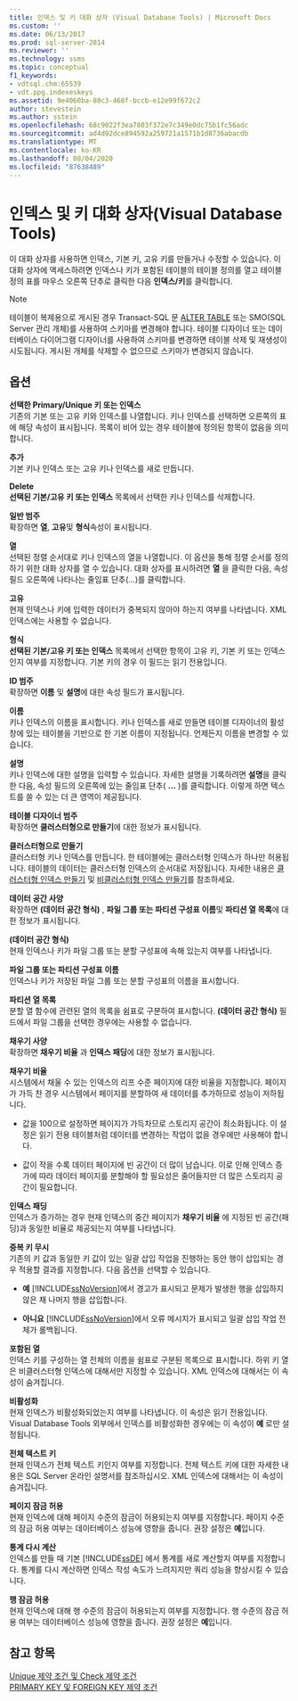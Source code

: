 ```yaml
---
title: 인덱스 및 키 대화 상자 (Visual Database Tools) | Microsoft Docs
ms.custom: ''
ms.date: 06/13/2017
ms.prod: sql-server-2014
ms.reviewer: ''
ms.technology: ssms
ms.topic: conceptual
f1_keywords:
- vdtsql.chm:65539
- vdt.ppg.indexeskeys
ms.assetid: 9e4060ba-80c3-468f-bccb-e12e99f672c2
author: stevestein
ms.author: sstein
ms.openlocfilehash: 68c9022f3ea7803f372e7c349e0dc75b1fc56adc
ms.sourcegitcommit: ad4d92dce894592a259721a1571b1d8736abacdb
ms.translationtype: MT
ms.contentlocale: ko-KR
ms.lasthandoff: 08/04/2020
ms.locfileid: "87638489"
---
```

# <a name="indexes-and-keys-dialog-box-visual-database-tools"></a>인덱스 및 키 대화 상자(Visual Database Tools)
  이 대화 상자를 사용하면 인덱스, 기본 키, 고유 키를 만들거나 수정할 수 있습니다. 이 대화 상자에 액세스하려면 인덱스나 키가 포함된 테이블의 테이블 정의를 열고 테이블 정의 표를 마우스 오른쪽 단추로 클릭한 다음 **인덱스/키**를 클릭합니다.  
  
> [!NOTE]  
>  테이블이 복제용으로 게시된 경우 Transact-SQL 문 [ALTER TABLE](/sql/t-sql/statements/alter-table-transact-sql) 또는 SMO(SQL Server 관리 개체)를 사용하여 스키마를 변경해야 합니다. 테이블 디자이너 또는 데이터베이스 다이어그램 디자이너를 사용하여 스키마를 변경하면 테이블 삭제 및 재생성이 시도됩니다. 게시된 개체를 삭제할 수 없으므로 스키마가 변경되지 않습니다.  
  
## <a name="options"></a>옵션  
 **선택한 Primary/Unique 키 또는 인덱스**  
 기존의 기본 또는 고유 키와 인덱스를 나열합니다. 키나 인덱스를 선택하면 오른쪽의 표에 해당 속성이 표시됩니다. 목록이 비어 있는 경우 테이블에 정의된 항목이 없음을 의미합니다.  
  
 **추가**  
 기본 키나 인덱스 또는 고유 키나 인덱스를 새로 만듭니다.  
  
 **Delete**  
 **선택된 기본/고유 키 또는 인덱스** 목록에서 선택한 키나 인덱스를 삭제합니다.  
  
 **일반 범주**  
 확장하면 **열**, **고유**및 **형식**속성이 표시됩니다.  
  
 **열**  
 선택된 정렬 순서대로 키나 인덱스의 열을 나열합니다. 이 옵션을 통해 정렬 순서를 정의하기 위한 대화 상자를 열 수 있습니다. 대화 상자를 표시하려면 **열** 을 클릭한 다음, 속성 필드 오른쪽에 나타나는 줄임표 단추(...)를 클릭합니다.  
  
 **고유**  
 현재 인덱스나 키에 입력한 데이터가 중복되지 않아야 하는지 여부를 나타냅니다. XML 인덱스에는 사용할 수 없습니다.  
  
 **형식**  
 **선택된 기본/고유 키 또는 인덱스** 목록에서 선택한 항목이 고유 키, 기본 키 또는 인덱스인지 여부를 지정합니다. 기본 키의 경우 이 필드는 읽기 전용입니다.  
  
 **ID 범주**  
 확장하면 **이름** 및 **설명**에 대한 속성 필드가 표시됩니다.  
  
 **이름**  
 키나 인덱스의 이름을 표시합니다. 키나 인덱스를 새로 만들면 테이블 디자이너의 활성 창에 있는 테이블을 기반으로 한 기본 이름이 지정됩니다. 언제든지 이름을 변경할 수 있습니다.  
  
 **설명**  
 키나 인덱스에 대한 설명을 입력할 수 있습니다. 자세한 설명을 기록하려면 **설명**을 클릭한 다음, 속성 필드의 오른쪽에 있는 줄임표 단추( **...** )를 클릭합니다. 이렇게 하면 텍스트를 쓸 수 있는 더 큰 영역이 제공됩니다.  
  
 **테이블 디자이너 범주**  
 확장하면 **클러스터형으로 만들기**에 대한 정보가 표시됩니다.  
  
 **클러스터형으로 만들기**  
 클러스터형 키나 인덱스를 만듭니다. 한 테이블에는 클러스터형 인덱스가 하나만 허용됩니다. 테이블의 데이터는 클러스터형 인덱스의 순서대로 저장됩니다. 자세한 내용은 [클러스터형 인덱스 만들기](../../relational-databases/indexes/indexes.md) 및 [비클러스터형 인덱스 만들기](../../relational-databases/indexes/create-nonclustered-indexes.md)를 참조하세요.  
  
 **데이터 공간 사양**  
 확장하면 **(데이터 공간 형식)** , **파일 그룹 또는 파티션 구성표 이름**및 **파티션 열 목록**에 대한 정보가 표시됩니다.  
  
 **(데이터 공간 형식)**  
 현재 인덱스나 키가 파일 그룹 또는 분할 구성표에 속해 있는지 여부를 나타냅니다.  
  
 **파일 그룹 또는 파티션 구성표 이름**  
 인덱스나 키가 저장된 파일 그룹 또는 분할 구성표의 이름을 표시합니다.  
  
 **파티션 열 목록**  
 분할 열 함수에 관련된 열의 목록을 쉼표로 구분하여 표시합니다. **(데이터 공간 형식)** 필드에서 파일 그룹을 선택한 경우에는 사용할 수 없습니다.  
  
 **채우기 사양**  
 확장하면 **채우기 비율** 과 **인덱스 패딩**에 대한 정보가 표시됩니다.  
  
 **채우기 비율**  
 시스템에서 채울 수 있는 인덱스의 리프 수준 페이지에 대한 비율을 지정합니다. 페이지가 가득 찬 경우 시스템에서 페이지를 분할하여 새 데이터를 추가하므로 성능이 저하됩니다.  
  
-   값을 100으로 설정하면 페이지가 가득차므로 스토리지 공간이 최소화됩니다. 이 설정은 읽기 전용 테이블처럼 데이터를 변경하는 작업이 없을 경우에만 사용해야 합니다.  
  
-   값이 작을 수록 데이터 페이지에 빈 공간이 더 많이 남습니다. 이로 인해 인덱스 증가에 따라 데이터 페이지를 분할해야 할 필요성은 줄어들지만 더 많은 스토리지 공간이 필요합니다.  
  
 **인덱스 패딩**  
 인덱스가 증가하는 경우 현재 인덱스의 중간 페이지가 **채우기 비율** 에 지정된 빈 공간(패딩)과 동일한 비율로 제공되는지 여부를 나타냅니다.  
  
 **중복 키 무시**  
 기존의 키 값과 동일한 키 값이 있는 일괄 삽입 작업을 진행하는 동안 행이 삽입되는 경우 적용할 결과를 지정합니다. 다음 옵션을 선택할 수 있습니다.  
  
-   **예** [!INCLUDE[ssNoVersion](../../../includes/ssnoversion-md.md)]에서 경고가 표시되고 문제가 발생한 행을 삽입하지 않은 채 나머지 행을 삽입합니다.  
  
-   **아니요** [!INCLUDE[ssNoVersion](../../../includes/ssnoversion-md.md)]에서 오류 메시지가 표시되고 일괄 삽입 작업 전체가 롤백됩니다.  
  
 **포함된 열**  
 인덱스 키를 구성하는 열 전체의 이름을 쉼표로 구분된 목록으로 표시합니다. 하위 키 열은 비클러스터형 인덱스에 대해서만 지정할 수 있습니다. XML 인덱스에 대해서는 이 속성이 숨겨집니다.  
  
 **비활성화**  
 현재 인덱스가 비활성화되었는지 여부를 나타냅니다. 이 속성은 읽기 전용입니다. Visual Database Tools 외부에서 인덱스를 비활성화한 경우에는 이 속성이 **예** 로만 설정됩니다.  
  
 **전체 텍스트 키**  
 현재 인덱스가 전체 텍스트 키인지 여부를 지정합니다. 전체 텍스트 키에 대한 자세한 내용은 SQL Server 온라인 설명서를 참조하십시오. XML 인덱스에 대해서는 이 속성이 숨겨집니다.  
  
 **페이지 잠금 허용**  
 현재 인덱스에 대해 페이지 수준의 잠금이 허용되는지 여부를 지정합니다. 페이지 수준의 잠금 허용 여부는 데이터베이스 성능에 영향을 줍니다. 권장 설정은 **예**입니다.  
  
 **통계 다시 계산**  
 인덱스를 만들 때 기본 [!INCLUDE[ssDE](../../includes/ssde-md.md)] 에서 통계를 새로 계산할지 여부를 지정합니다. 통계를 다시 계산하면 인덱스 작성 속도가 느려지지만 쿼리 성능을 향상시킬 수 있습니다.  
  
 **행 잠금 허용**  
 현재 인덱스에 대해 행 수준의 잠금이 허용되는지 여부를 지정합니다. 행 수준의 잠금 허용 여부는 데이터베이스 성능에 영향을 줍니다. 권장 설정은 **예**입니다.  
  
## <a name="see-also"></a>참고 항목  
 [Unique 제약 조건 및 Check 제약 조건](../../relational-databases/tables/unique-constraints-and-check-constraints.md)   
 [PRIMARY KEY 및 FOREIGN KEY 제약 조건](../../relational-databases/tables/primary-and-foreign-key-constraints.md)  
  
  
